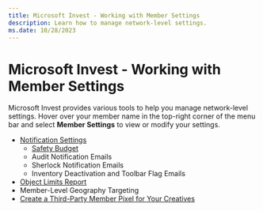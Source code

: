 ```yaml
---
title: Microsoft Invest - Working with Member Settings
description: Learn how to manage network-level settings.
ms.date: 10/28/2023
---
```


# Microsoft Invest - Working with Member Settings

Microsoft Invest provides various tools to help you manage network-level settings. Hover over your member name in the top-right corner of
the menu bar and select **Member Settings** to view or modify your settings.

- [Notification Settings](managing-notification-recipients.md)
  - [Safety Budget](capping-daily-spend-on-third-party-inventory-safety-budget.md)
  - Audit Notification Emails
  - Sherlock Notification Emails
  - Inventory Deactivation and Toolbar Flag Emails
- [Object Limits Report](viewing-your-object-limits.md)
- Member-Level Geography Targeting
- [Create a Third-Party Member Pixel for Your Creatives](create-a-third-party-network-pixel-for-your-creatives.md)
